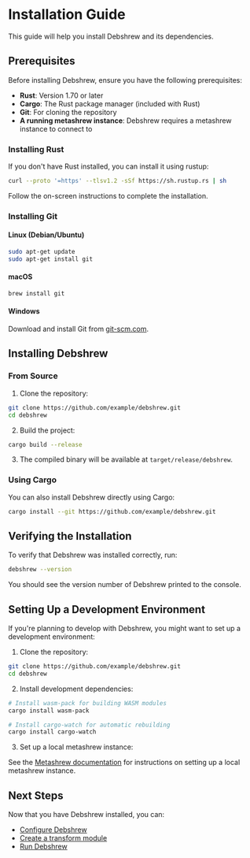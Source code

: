 # Installation Guide

This guide will help you install Debshrew and its dependencies.

## Prerequisites

Before installing Debshrew, ensure you have the following prerequisites:

- **Rust**: Version 1.70 or later
- **Cargo**: The Rust package manager (included with Rust)
- **Git**: For cloning the repository
- **A running metashrew instance**: Debshrew requires a metashrew instance to connect to

### Installing Rust

If you don't have Rust installed, you can install it using rustup:

```bash
curl --proto '=https' --tlsv1.2 -sSf https://sh.rustup.rs | sh
```

Follow the on-screen instructions to complete the installation.

### Installing Git

#### Linux (Debian/Ubuntu)

```bash
sudo apt-get update
sudo apt-get install git
```

#### macOS

```bash
brew install git
```

#### Windows

Download and install Git from [git-scm.com](https://git-scm.com/download/win).

## Installing Debshrew

### From Source

1. Clone the repository:

```bash
git clone https://github.com/example/debshrew.git
cd debshrew
```

2. Build the project:

```bash
cargo build --release
```

3. The compiled binary will be available at `target/release/debshrew`.

### Using Cargo

You can also install Debshrew directly using Cargo:

```bash
cargo install --git https://github.com/example/debshrew.git
```

## Verifying the Installation

To verify that Debshrew was installed correctly, run:

```bash
debshrew --version
```

You should see the version number of Debshrew printed to the console.

## Setting Up a Development Environment

If you're planning to develop with Debshrew, you might want to set up a development environment:

1. Clone the repository:

```bash
git clone https://github.com/example/debshrew.git
cd debshrew
```

2. Install development dependencies:

```bash
# Install wasm-pack for building WASM modules
cargo install wasm-pack

# Install cargo-watch for automatic rebuilding
cargo install cargo-watch
```

3. Set up a local metashrew instance:

See the [Metashrew documentation](https://github.com/metashrew/metashrew) for instructions on setting up a local metashrew instance.

## Next Steps

Now that you have Debshrew installed, you can:

- [Configure Debshrew](configuration.md)
- [Create a transform module](wasm-transform-guide.md)
- [Run Debshrew](quickstart.md)